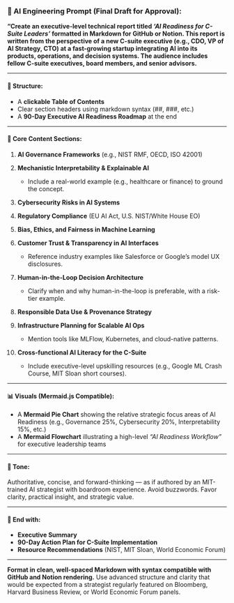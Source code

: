### 🧠 AI Engineering Prompt (Final Draft for Approval):

**“Create an executive-level technical report titled *‘AI Readiness for C-Suite Leaders’* formatted in Markdown for GitHub or Notion. This report is written from the perspective of a new C-suite executive (e.g., CDO, VP of AI Strategy, CTO) at a fast-growing startup integrating AI into its products, operations, and decision systems. The audience includes fellow C-suite executives, board members, and senior advisors.**

---

#### 📑 Structure:

* A **clickable Table of Contents**
* Clear section headers using markdown syntax (##, ###, etc.)
* A **90-Day Executive AI Readiness Roadmap** at the end

---

#### 🧠 Core Content Sections:

1. **AI Governance Frameworks** (e.g., NIST RMF, OECD, ISO 42001)
2. **Mechanistic Interpretability & Explainable AI**

   * Include a real-world example (e.g., healthcare or finance) to ground the concept.
3. **Cybersecurity Risks in AI Systems**
4. **Regulatory Compliance** (EU AI Act, U.S. NIST/White House EO)
5. **Bias, Ethics, and Fairness in Machine Learning**
6. **Customer Trust & Transparency in AI Interfaces**

   * Reference industry examples like Salesforce or Google’s model UX disclosures.
7. **Human-in-the-Loop Decision Architecture**

   * Clarify when and why human-in-the-loop is preferable, with a risk-tier example.
8. **Responsible Data Use & Provenance Strategy**
9. **Infrastructure Planning for Scalable AI Ops**

   * Mention tools like MLFlow, Kubernetes, and cloud-native patterns.
10. **Cross-functional AI Literacy for the C-Suite**

    * Include executive-level upskilling resources (e.g., Google ML Crash Course, MIT Sloan short courses).

---

#### 📊 Visuals (Mermaid.js Compatible):

* A **Mermaid Pie Chart** showing the relative strategic focus areas of AI Readiness
  (e.g., Governance 25%, Cybersecurity 20%, Interpretability 15%, etc.)
* A **Mermaid Flowchart** illustrating a high-level *“AI Readiness Workflow”* for executive leadership teams

---

#### 🧭 Tone:

Authoritative, concise, and forward-thinking — as if authored by an MIT-trained AI strategist with boardroom experience. Avoid buzzwords. Favor clarity, practical insight, and strategic value.

---

#### 📌 End with:

* **Executive Summary**
* **90-Day Action Plan for C-Suite Implementation**
* **Resource Recommendations** (NIST, MIT Sloan, World Economic Forum)

---

**Format in clean, well-spaced Markdown with syntax compatible with GitHub and Notion rendering.**
Use advanced structure and clarity that would be expected from a strategist regularly featured on Bloomberg, Harvard Business Review, or World Economic Forum panels.

